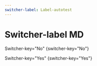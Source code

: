 ```yaml
---
switcher-label: Label-autotest
---
```


# Switcher-label MD

Switcher-key="No"
{switcher-key="No"}

Switcher-key="Yes"
{switcher-key="Yes"}